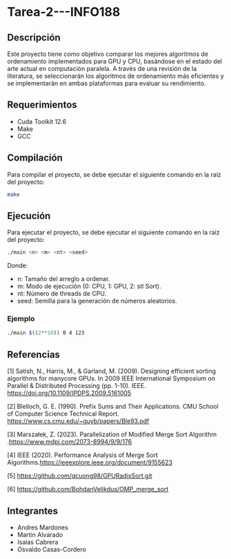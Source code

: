 # Tarea-2---INFO188


## Descripción
Este proyecto tiene como objetivo comparar los mejores algoritmos de ordenamiento implementados para GPU y CPU, basándose en el estado del arte actual en computación paralela. A través de una revisión de la literatura, se seleccionarán los algoritmos de ordenamiento más eficientes y se implementarán en ambas plataformas para evaluar su rendimiento.

## Requerimientos
- Cuda Toolkit 12.6
- Make
- GCC

## Compilación
Para compilar el proyecto, se debe ejecutar el siguiente comando en la raíz del proyecto:

```bash
make
```

## Ejecución
Para ejecutar el proyecto, se debe ejecutar el siguiente comando en la raíz del proyecto:

```bash
./main <n> <m> <nt> <seed>
```

Donde:
- n: Tamaño del arreglo a ordenar.
- m: Modo de ejecución (0: CPU, 1: GPU, 2: stl Sort).
- nt: Número de threads de CPU.
- seed: Semilla para la generación de números aleatorios.

### Ejemplo
```bash
./main $((2**10)) 0 4 123
```


## Referencias

[1] Satish, N., Harris, M., & Garland, M. (2009). Designing efficient sorting algorithms for manycore GPUs. In 2009 IEEE International Symposium on Parallel & Distributed Processing (pp. 1-10). IEEE. https://doi.org/10.1109/IPDPS.2009.5161005

[2] Blelloch, G. E. (1990). Prefix Sums and Their Applications. CMU School of Computer Science Technical Report. https://www.cs.cmu.edu/~guyb/papers/Ble93.pdf

[3] Marszałek, Z. (2023). Parallelization of Modified Merge Sort Algorithm .https://www.mdpi.com/2073-8994/9/9/176 

[4] IEEE (2020). Performance Analysis of Merge Sort Algorithms.https://ieeexplore.ieee.org/document/9155623 

[5] https://github.com/qcuong98/GPURadixSort.git

[6] https://github.com/BohdanVelikdus/OMP_merge_sort


## Integrantes
- Andres Mardones
- Martin Alvarado
- Isaias Cabrera
- Osvaldo Casas-Cordero